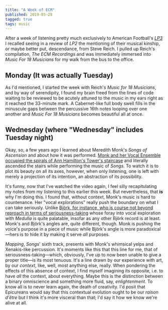 ```yaml
---
title: "A Week of ECM"
published: 2019-05-28
tagged: true
tags: music
---
```


After a week of listening pretty much exclusively to American
Football's
[_LP3_](https://open.spotify.com/album/7ki5b310cwDVVJBevBLwdw?si%253DjatKDZjtQgaT45nkJGHNHw)
I recalled seeing in a review of _LP2_ the mentioning of their musical
kinship, or maybe better put, descendance, from Steve Reich. I pulled
up Reich's compilation, _The ECM Recordings_ and was immediately
immersed into _Music For 18 Musicians_ for my walk from the bus to the
office.

## Monday (It was actually Tuesday)

As I'd mentioned, I started the week with Reich's _Music for 18
Musicians_, and by way of serendipity, I found my brain freed from the
lines of code waiting to be reviewed to be acutely attuned to the
music in my ears right as it reached the 33-minute mark. A
Cabernet-like full body swell fills in the minuscule gaps between the
percussive 16th notes looping over one another and _Music For 18
Musicians_ becomes beautiful all at once.

## Wednesday (where "Wednesday" includes Tuesday night)

Okay, so, a few years ago I learned about Meredith Monk's _Songs of
Ascension_ and about how it was performed. [Monk and her Vocal
Ensemble occupied the spirals of Ann Hamilton's Tower's
staircase](https://www.youtube.com/watch?v%3Dc3mSVR3xtfU) and
literally ascended the stairs while performing the music of
_Songs_. To watch it is to plot its beauty on all its axes, however,
when only listening, one is left with merely a projection of its
intention, an abstraction of its possibility.

It's funny, now that I've watched the video again, I feel silly
recapitulating my notes from my listening to this earlier this
week. But nevertheless, that **is** why I'm doing this. I found that,
without context, Monk's music is hard to countenance. Her "vocal
explorations" really push the boundary on what I can take
seriously. Unlike [Björk, for instance, who is course not beyond
reproach in terms of
seriousness-taking](https://www.youtube.com/watch?v%3D75WFTHpOw8Y)
whose foray into vocal exploration with _Medulla_ is quite palatable,
insofar as any other Björk record is at least. Monk's and Björk's
angles are, quite different, though. Monk is pushing the voice's
purpose in a piece of music while Björk's angle is more
paradoxical—hers is to hide it by making it serve _all_ purposes.

_Mapping_, _Songs_' sixth track, presents with
Monk's whimsical yelps and Xenakis-like percussion. It's moments like
this that this line for me, that of seriousness-taking—which,
obviously, I've up to now been unable to give a proper title—is its
most tenuous. It's a line drawn by our experience with art, by our
_context_, like, well, most anything else, really. When pondering the
effects of this absence of context, I find myself imagining its
opposite, i.e. to have _all_ the context, about everything. Maybe this
is the distinction between a binary omniscience and something more
fluid, say, _enlightenment_. To know all is to never learn again,
the death of creativity. I'd posit that Epicureans would
say that this contextual evolution ought to be our _raison d'être_ but
I think it's more visceral than that; I'd say it how we know we're
alive at all.
